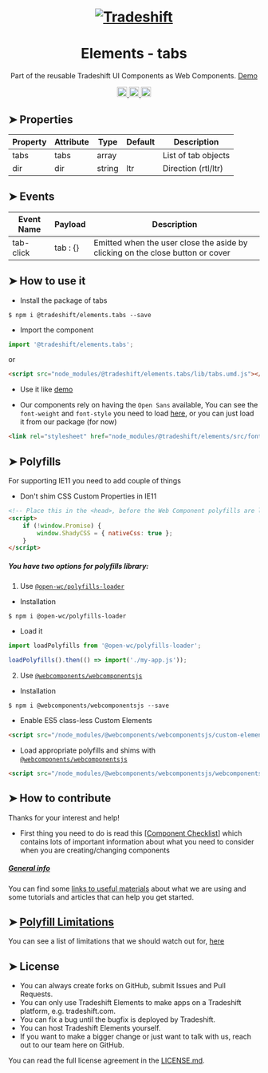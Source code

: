<h1 align="center">
    <a href="https://tradeshift.com/">
      <img alt="Tradeshift" src="https://tradeshift.com/wp-content/themes/Tradeshift/img/brand/logo-black.png"/>
    </a>
</h1>

<h1 align="center">Elements - tabs</h1>

<p align="center">
  Part of the reusable Tradeshift UI Components as Web Components.
    <a href="https://tradeshift.github.io/elements/?path=/story/ts-tabs--default">
      Demo
    </a>
</p>

<p align="center">
    <a href="https://www.npmjs.com/package/@tradeshift/elements.tabs">
      <img alt="NPM Version" src="https://badgen.net/npm/v/@tradeshift/elements.tabs" height="20"/>
    </a>
    <a href="https://npmcharts.com/compare/@tradeshift/elements.tabs?minimal=true">
		  <img alt="Downloads per month" src="https://badgen.net/npm/dm/@tradeshift/elements.tabs" height="20"/>
		</a>
		<a href="https://www.npmjs.com/browse/depended/@tradeshift/elements.tabs">
		  <img alt="Dependent packages" src="https://badgen.net/npm/dependents/@tradeshift/elements.tabs" height="20"/>
		</a>
</p>

## ➤ Properties

| Property | Attribute | Type   | Default | Description         |
| -------- | --------- | ------ | ------- | ------------------- |
| tabs     | tabs      | array  |         | List of tab objects |
| dir      | dir       | string | ltr     | Direction (rtl/ltr) |

## ➤ Events

| Event Name | Payload  | Description                                                                    |
| ---------- | -------- | ------------------------------------------------------------------------------ |
| tab-click  | tab : {} | Emitted when the user close the aside by clicking on the close button or cover |

## ➤ How to use it

- Install the package of tabs

```shell
$ npm i @tradeshift/elements.tabs --save
```

- Import the component

```js
import '@tradeshift/elements.tabs';
```

or

```html
<script src="node_modules/@tradeshift/elements.tabs/lib/tabs.umd.js"></script>
```

- Use it like [demo]("https://tradeshift.github.io/elements/?path=/story/ts-tabs--default")

- Our components rely on having the `Open Sans` available, You can see the `font-weight` and `font-style` you need to load [here](https://github.com/Tradeshift/elements/blob/master/packages/core/src/fonts.css), or you can just load it from our package (for now)

```html
<link rel="stylesheet" href="node_modules/@tradeshift/elements/src/fonts.css" />
```

## ➤ Polyfills

For supporting IE11 you need to add couple of things

- Don't shim CSS Custom Properties in IE11

```html
<!-- Place this in the <head>, before the Web Component polyfills are loaded -->
<script>
	if (!window.Promise) {
		window.ShadyCSS = { nativeCss: true };
	}
</script>
```

##### You have two options for polyfills library:

1. Use [`@open-wc/polyfills-loader`](https://github.com/open-wc/open-wc/tree/master/packages/polyfills-loader)

- Installation

```shell
$ npm i @open-wc/polyfills-loader
```

- Load it

```js
import loadPolyfills from '@open-wc/polyfills-loader';

loadPolyfills().then(() => import('./my-app.js'));
```

2. Use [`@webcomponents/webcomponentsjs`](https://github.com/webcomponents/polyfills/tree/master/packages/webcomponentsjs)

- Installation

```hell
$ npm i @webcomponents/webcomponentsjs --save
```

- Enable ES5 class-less Custom Elements

```html
<script src="/node_modules/@webcomponents/webcomponentsjs/custom-elements-es5-adapter.js"></script>
```

- Load appropriate polyfills and shims with [`@webcomponents/webcomponentsjs`](https://github.com/webcomponents/webcomponentsjs)

```html
<script src="/node_modules/@webcomponents/webcomponentsjs/webcomponents-loader.js" defer></script>
```

## ➤ How to contribute

Thanks for your interest and help!

- First thing you need to do is read this [[Component Checklist](https://github.com/Tradeshift/elements/wiki/Component-checklist)] which contains lots of important information about what you need to consider when you are creating/changing components

##### [General info](https://github.com/Tradeshift/elements/wiki/Useful-materials-starter)

You can find some [links to useful materials](https://github.com/Tradeshift/elements/wiki/Useful-materials-starter) about what we are using and some tutorials and articles that can help you get started.

## ➤ [Polyfill Limitations](https://github.com/Tradeshift/elements/wiki/Polyfill-Limitations)

You can see a list of limitations that we should watch out for, [here](https://github.com/Tradeshift/elements/wiki/Polyfill-Limitations)

## ➤ License

- You can always create forks on GitHub, submit Issues and Pull Requests.
- You can only use Tradeshift Elements to make apps on a Tradeshift platform, e.g. tradeshift.com.
- You can fix a bug until the bugfix is deployed by Tradeshift.
- You can host Tradeshift Elements yourself.
- If you want to make a bigger change or just want to talk with us, reach out to our team here on GitHub.

You can read the full license agreement in the [LICENSE.md](https://github.com/Tradeshift/elements/blob/master/LICENSE.md).
